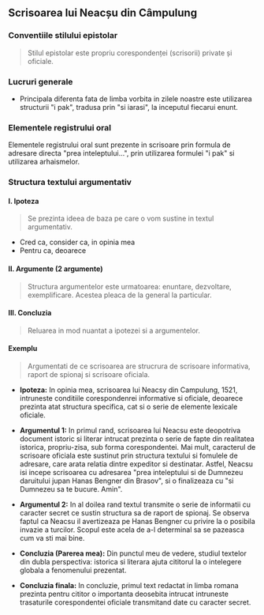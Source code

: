 ## Scrisoarea lui Neacșu din Câmpulung

### Conventiile stilului epistolar

> Stilul epistolar este propriu corespondenței (scrisorii) private și oficiale.

### Lucruri generale

-   Principala diferenta fata de limba vorbita in zilele noastre este utilizarea structurii "i pak", tradusa prin "si iarasi", la inceputul fiecarui enunt.

### Elementele registrului oral

Elementele registrului oral sunt prezente in scrisoare prin formula de adresare directa "prea inteleptului...", prin utilizarea formulei "i pak" si utilizarea arhaismelor.

### Structura textului argumentativ

#### I. Ipoteza

> Se prezinta ideea de baza pe care o vom sustine in textul argumentativ.

-   Cred ca, consider ca, in opinia mea
-   Pentru ca, deoarece

#### II. Argumente (2 argumente)

> Structura argumentelor este urmatoarea: enuntare, dezvoltare, exemplificare.
> Acestea pleaca de la general la particular.

#### III. Concluzia

> Reluarea in mod nuantat a ipotezei si a argumentelor.

#### Exemplu

> Argumentati de ce scrisoarea are strucrura de scrisoare informativa, raport de spionaj si scrisoare oficiala.

-   **Ipoteza:** In opinia mea, scrisoarea lui Neacsy din Campulung, 1521, intruneste conditiile corespondenrei informative si oficiale, deoarece prezinta atat structura specifica, cat si o serie de elemente lexicale oficiale.

-   **Argumentul 1:** In primul rand, scrisoarea lui Neacsu este deopotriva document istoric si literar intrucat prezinta o serie de fapte din realitatea istorica, propriu-zisa, sub forma corespondentei. Mai mult, caracterul de scrisoare oficiala este sustinut prin structura textului si fomulele de adresare, care arata relatia dintre expeditor si destinatar. Astfel, Neacsu isi incepe scrisoarea cu adresarea "prea inteleptului si de Dumnezeu daruitului jupan Hanas Bengner din Brasov", si o finalizeaza cu "si Dumnezeu sa te bucure. Amin".

-   **Argumentul 2:** In al doilea rand textul transmite o serie de informatii cu caracter secret ce sustin structura sa de raport de spionaj. Se observa faptul ca Neacsu il avertizeaza pe Hanas Bengner cu privire la o posibila invazie a turcilor. Scopul este acela de a-l determinal sa se pazeasca cum va sti mai bine.

-   **Concluzia (Parerea mea):** Din punctul meu de vedere, studiul textelor din dubla perspectiva: istorica si literara ajuta cititorul la o intelegere globala a fenomenului prezentat.

-   **Concluzia finala:** In concluzie, primul text redactat in limba romana prezinta pentru cititor o importanta deosebita intrucat intruneste trasaturile corespondentei oficiale transmitand date cu caracter secret.
